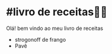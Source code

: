 # #livro de receitas:man_cook:

Olá! bem vindo ao meu livro de receitas

- strogonoff de frango
- Pavê

